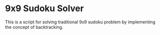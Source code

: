 # 9x9 Sudoku Solver
This is a script for solving traditional 9x9 sudoku problem by implementing the concept of backtracking.
